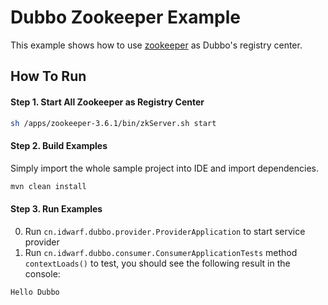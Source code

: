 # Dubbo Zookeeper Example

This example shows how to use [zookeeper](https://zookeeper.apache.org/) as Dubbo's registry center.

## How To Run

#### Step 1. Start All Zookeeper as Registry Center

```bash
sh /apps/zookeeper-3.6.1/bin/zkServer.sh start
```

#### Step 2. Build Examples

Simply import the whole sample project into IDE and import dependencies. 

```bash
mvn clean install
```

#### Step 3. Run Examples

0. Run `cn.idwarf.dubbo.provider.ProviderApplication` to start service provider
0. Run `cn.idwarf.dubbo.consumer.ConsumerApplicationTests` method `contextLoads()` to test, you should see the following result in the console:
```bash
Hello Dubbo
```
